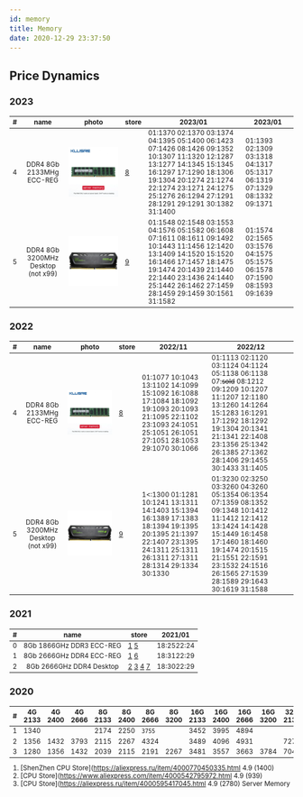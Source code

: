```yaml
---
id: memory
title: Memory
date: 2020-12-29 23:37:50
---
```


## Price Dynamics

### 2023

<small class="tab-img-w-200 col-w-0">

| # | name | photo | store | 2023/01 | 2023/01 |
| --- | :-: | --- | --- | --- | --- |
| 4 | DDR4 8Gb 2133MHg ECC-REG | [![DDR4-8-16-4-32-64-2400-2133-ECC-REG](img/DDR4-8-16-4-32-64-2400-2133-ECC-REG.webp)](img/DDR4-8-16-4-32-64-2400-2133-ECC-REG.webp) | [8](https://aliexpress.ru/item/33002249520.html 'RE Store') | 01:1370 02:1370 03:1374 04:1395 05:1400 06:1423 07:1426 08:1426 09:1352 10:1307 11:1320 12:1287 13:1277 14:1345 15:1345 16:1297 17:1290 18:1306 19:1304 20:1274 21:1274 22:1274 23:1271 24:1275 25:1276 26:1294 27:1291 28:1291 29:1291 30:1382 31:1400 | 01:1393 02:1309 03:1318 04:1317 05:1317 06:1319 07:1329 08:1332 09:1371 |
| 5 | DDR4 8Gb 3200MHz Desktop (not x99) | [![BR-DDR4-3200-16-32-2666](img/BR-DDR4-3200-16-32-2666.webp)](img/BR-DDR4-3200-16-32-2666.webp) | [9](https://aliexpress.ru/item/1005004564683502.html 'BillionR Store') | 01:1548 02:1548 03:1553 04:1576 05:1582 06:1608 07:1611 08:1611 09:1492 10:1443 11:1456 12:1420 13:1409 14:1520 15:1520 16:1466 17:1457 18:1475 19:1474 20:1439 21:1440 22:1440 23:1436 24:1440 25:1442 26:1462 27:1459 28:1459 29:1459 30:1561 31:1582 | 01:1574 02:1565 03:1576 04:1575 05:1575 06:1578 07:1590 08:1593 09:1639 |

</small>

### 2022

<small class="tab-img-w-100 col-w-0">

| # | name | photo | store | 2022/11 | 2022/12 |
| --- | :-: | --- | --- | --- | --- |
| 4 | DDR4 8Gb 2133MHg ECC-REG | [![DDR4-8-16-4-32-64-2400-2133-ECC-REG](img/DDR4-8-16-4-32-64-2400-2133-ECC-REG.webp)](img/DDR4-8-16-4-32-64-2400-2133-ECC-REG.webp) | [8](https://aliexpress.ru/item/33002249520.html 'RE Store') | 01:1077 10:1043 13:1102 14:1099 15:1092 16:1088 17:1084 18:1092 19:1093 20:1093 21:1095 22:1102 23:1093 24:1051 25:1051 26:1051 27:1051 28:1053 29:1070 30:1066 | 01:1113 02:1120 03:1124 04:1124 05:1138 06:1138 07:~~sold~~ 08:1212 09:1209 10:1207 11:1207 12:1180 13:1260 14:1264 15:1283 16:1291 17:1292 18:1292 19:1304 20:1341 21:1341 22:1408 23:1356 25:1342 26:1385 27:1362 28:1406 29:1455 30:1433 31:1405 |
| 5 | DDR4 8Gb 3200MHz Desktop (not x99) | [![BR-DDR4-3200-16-32-2666](img/BR-DDR4-3200-16-32-2666.webp)](img/BR-DDR4-3200-16-32-2666.webp) | [9](https://aliexpress.ru/item/1005004564683502.html 'BillionR Store') | 1<:1300 01:1281 10:1241 13:1311 14:1403 15:1394 16:1389 17:1383 18:1394 19:1395 20:1395 21:1397 22:1407 23:1395 24:1311 25:1311 26:1311 27:1311 28:1314 29:1334 30:1330 | 01:3230 02:3250 03:3260 04:3260 05:1354 06:1354 07:1359 08:1352 09:1348 10:1412 11:1412 12:1412 13:1424 14:1428 15:1449 16:1458 17:1460 18:1460 19:1474 20:1515 21:1551 22:1591 23:1532 24:1516 26:1565 27:1539 28:1589 29:1643 30:1619 31:1588 |

</small>

### 2021

<small class="col-w-0">

| # | name | store | 2021/01 |
| --- | :-: | --- | --- |
| 0 | 8Gb 1866GHz DDR3 ECC-REG | [1](https://aliexpress.ru/item/32858884585.html 'Yao Yue Store') [5](https://www.aliexpress.com/item/32831327978.html 'adkg816 Store') | 18:$25 22:$24 |
| 1 | 8Gb 2666GHz DDR4 ECC-REG | [1](https://aliexpress.ru/item/33009776003.html 'Yao Yue Store') [6](https://www.aliexpress.com/item/4000595417045.html 'CPU Store') | 18:$31 22:$29 |
| 2 | 8Gb 2666GHz DDR4 Desktop | [2](https://www.aliexpress.com/item/1005001627188360.html 'RASALAS - RA Store') [3](https://www.aliexpress.com/item/32963414963.html 'TANBASSH - TANBASSH Official Store') [4](https://aliexpress.ru/item/4000796954250.html 'Kingston - YONGXINSHENG YongXinSheng Store') [7](https://aliexpress.ru/item/4001056861459.html 'ANKOWALL - YksMemory Store') | 18:$30 22:$29 |

</small>

### 2020

<small>

| # | 4G 2133 | 4G 2400 | 4G 2666 | 8G 2133 | 8G 2400 | 8G 2666 | 8G 3200 | 16G 2133 | 16G 2400 | 16G 2666 | 16G 3200 | 32G 2133 | 32G 2400 | 32G 2666 |
| --- | --- | --- | --- | --- | --- | --- | --- | --- | --- | --- | --- | --- | --- | --- |
| 1 | 1340 |  |  | 2174 | 2250 | `3755` |  | 3452 | 3995 | 4894 |  |  | 7549 |
| 2 | 1356 | 1432 | 3793 | 2115 | 2267 | 4324 |  | 3489 | 4096 | 4931 |  | 7275 | 7578 | 9559 |
| 3 | 1280 | 1356 | 1432 | 2039 | 2115 | 2191 | 2267 | 3481 | 3557 | 3663 | 3784 | 7047 | 7275 | 7578 |

1. [ShenZhen CPU Store](https://aliexpress.ru/item/4000770450335.html 4.9 (1400)
2. [CPU Store](https://www.aliexpress.com/item/4000542795972.html 4.9 (939)
3. [CPU Store](https://aliexpress.ru/item/4000595417045.html 4.9 (2780) Server Memory

</small>
